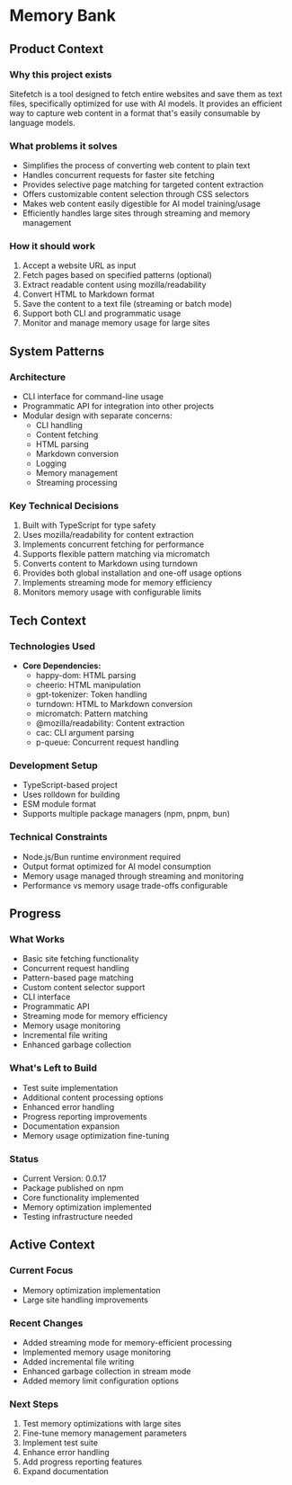 # Memory Bank

## Product Context

### Why this project exists
Sitefetch is a tool designed to fetch entire websites and save them as text files, specifically optimized for use with AI models. It provides an efficient way to capture web content in a format that's easily consumable by language models.

### What problems it solves
- Simplifies the process of converting web content to plain text
- Handles concurrent requests for faster site fetching
- Provides selective page matching for targeted content extraction
- Offers customizable content selection through CSS selectors
- Makes web content easily digestible for AI model training/usage
- Efficiently handles large sites through streaming and memory management

### How it should work
1. Accept a website URL as input
2. Fetch pages based on specified patterns (optional)
3. Extract readable content using mozilla/readability
4. Convert HTML to Markdown format
5. Save the content to a text file (streaming or batch mode)
6. Support both CLI and programmatic usage
7. Monitor and manage memory usage for large sites

## System Patterns

### Architecture
- CLI interface for command-line usage
- Programmatic API for integration into other projects
- Modular design with separate concerns:
  - CLI handling
  - Content fetching
  - HTML parsing
  - Markdown conversion
  - Logging
  - Memory management
  - Streaming processing

### Key Technical Decisions
1. Built with TypeScript for type safety
2. Uses mozilla/readability for content extraction
3. Implements concurrent fetching for performance
4. Supports flexible pattern matching via micromatch
5. Converts content to Markdown using turndown
6. Provides both global installation and one-off usage options
7. Implements streaming mode for memory efficiency
8. Monitors memory usage with configurable limits

## Tech Context

### Technologies Used
- **Core Dependencies:**
  - happy-dom: HTML parsing
  - cheerio: HTML manipulation
  - gpt-tokenizer: Token handling
  - turndown: HTML to Markdown conversion
  - micromatch: Pattern matching
  - @mozilla/readability: Content extraction
  - cac: CLI argument parsing
  - p-queue: Concurrent request handling

### Development Setup
- TypeScript-based project
- Uses rolldown for building
- ESM module format
- Supports multiple package managers (npm, pnpm, bun)

### Technical Constraints
- Node.js/Bun runtime environment required
- Output format optimized for AI model consumption
- Memory usage managed through streaming and monitoring
- Performance vs memory usage trade-offs configurable

## Progress

### What Works
- Basic site fetching functionality
- Concurrent request handling
- Pattern-based page matching
- Custom content selector support
- CLI interface
- Programmatic API
- Streaming mode for memory efficiency
- Memory usage monitoring
- Incremental file writing
- Enhanced garbage collection

### What's Left to Build
- Test suite implementation
- Additional content processing options
- Enhanced error handling
- Progress reporting improvements
- Documentation expansion
- Memory usage optimization fine-tuning

### Status
- Current Version: 0.0.17
- Package published on npm
- Core functionality implemented
- Memory optimization implemented
- Testing infrastructure needed

## Active Context

### Current Focus
- Memory optimization implementation
- Large site handling improvements

### Recent Changes
- Added streaming mode for memory-efficient processing
- Implemented memory usage monitoring
- Added incremental file writing
- Enhanced garbage collection in stream mode
- Added memory limit configuration options

### Next Steps
1. Test memory optimizations with large sites
2. Fine-tune memory management parameters
3. Implement test suite
4. Enhance error handling
5. Add progress reporting features
6. Expand documentation

